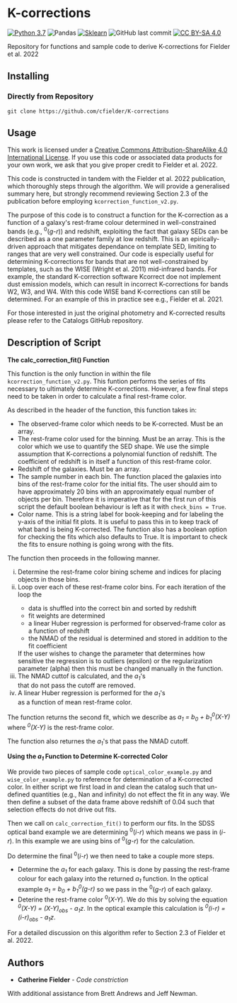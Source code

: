 # K-corrections
[![Python 3.7][python-image]][python-link]
![Pandas](https://img.shields.io/badge/Pandas-2C2D72?style=for-the-badge&logo=pandas&logoColor=white)
[![Sklearn][sklearn-image]][sklearn-link]
![GitHub last commit](https://img.shields.io/github/last-commit/cfielder/K-corrections?style=for-the-badge)
[![CC BY-SA 4.0][cc-by-sa-image]][cc-by-sa]


[cc-by-sa]: http://creativecommons.org/licenses/by-sa/4.0/
[cc-by-sa-image]: https://licensebuttons.net/l/by-sa/4.0/88x31.png
[cc-by-sa-shield]: https://img.shields.io/badge/License-CC%20BY--SA%204.0-lightgrey.svg

[python-image]: https://img.shields.io/badge/python-3670A0?style=for-the-badge&logo=python&logoColor=ffdd54
[python-link]: https://www.python.org/downloads/release/python-3710/

[sklearn-image]: https://img.shields.io/badge/scikit_learn-F7931E?style=for-the-badge&logo=scikit-learn&logoColor=white
[sklearn-link]: https://scikit-learn.org/stable/modules/generated/sklearn.linear_model.HuberRegressor.html


Repository for functions and sample code to derive K-corrections for Fielder et al. 2022

## Installing

### Directly from Repository

`git clone https://github.com/cfielder/K-corrections`

## Usage

This work is licensed under a
[Creative Commons Attribution-ShareAlike 4.0 International License][cc-by-sa]. 
If you use this code or associated data products for your own work, we ask that you give proper credit to Fielder et al. 2022.


This code is constructed in tandem with the Fielder et al. 2022 publication, which thoroughly steps through the algorithm. 
We will provide a generalised summary here, but strongly recommend reviewing Section 2.3 of the publication before employing 
`kcorrection_function_v2.py`. 

The purpose of this code is to construct a function for the K-correction as a function of a galaxy's rest-frame colour determined in 
well-constrained bands (e.g., <sup>0</sup>(<i>g-r</i>)) and redshift, exploiting the fact that galaxy SEDs can be described as a one parameter 
family at low redshift. This is an epirically-driven approach that mitigates dependance on template SED, limiting to ranges that are
very well constrained. Our code is especially useful for determining K-corrections for bands that are not well-constrained by templates,
such as the WISE (Wright et al. 2011) mid-infrared bands. For example, the standard K-correction software Kcorrect doe not implement
dust emission models, which can result in incorrect K-corrections for bands W2, W3, and W4. With this code WISE band K-corrections
can still be determined. For an example of this in practice see e.g., Fielder et al. 2021.

For those interested in just the original photometry and K-corrected results please refer to the Catalogs GitHub repository.

## Description of Script
**The calc_correction_fit() Function**

This function is the only function in within the file `kcorrection_function_v2.py`.
This funtion performs the series of fits necessary to ultimately determine K-corrections. However, a few final steps need to be taken in
order to calculate a final rest-frame color.

As described in the header of the function, this function takes in:
  - The observed-frame color which needs to be K-corrected. Must be an array.
  - The rest-frame color used for the binning. Must be an array. This is the color which we use to quantify the SED shape. We use the simple assumption that K-corrections a polynomial function of redshift. The coefficient of redshift is in itself a function of this rest-frame color. 
  - Redshift of the galaxies. Must be an array.
  - The sample number in each bin. The function placed the galaxies into bins of the rest-frame color for the initial fits. The user should aim to have approximately 20 bins with an approximately equal number of objects per bin. Therefore it is imperative that for the first run of this script the default boolean behaviour is left as it with ```check_bins = True```. 
  - Color name. This is a string label for book-keeping and for labeling the y-axis of the initial fit plots. It is useful to pass this in to keep track of what band is being K-corrected.
The function also has a boolean option for checking the fits which also defaults to True. It is important to check the fits to 
ensure nothing is going wrong with the fits.

The function then proceeds in the following manner.
<ol type="i">
  <li>Determine the rest-frame color bining scheme and indices for placing objects in those bins.</li>
  <li>Loop over each of these rest-frame color bins. For each iteration of the loop the </li>
   <ul>
   <li>data is shuffled into the correct bin and sorted by redshift</li>
   <li>fit weights are determined</li>
   <li>a linear Huber regression is performed for observed-frame color as a function of redshift </li>
   <li>the NMAD of the residual is determined and stored in addition to the fit coefficient
   </ul>
   If the user wishes to change the parameter that determines how sensitive the regression is to outliers (epsilon) or the regularization parameter (alpha) then this must be changed manually in the function.
   <li>The NMAD cuttof is calculated, and the <i>a<sub>1</sub></i>'s</li> that do not pass the cutoff are removed.
   <li>A linear Huber regression is performed for the <i>a<sub>1</sub></i>'s</li> as a function of mean rest-frame color.</li>
</ol>
The function returns the second fit, which we describe as <i>a<sub>1</sub> = b<sub>0</sub> + b<sub>1</sub><sup>0</sup>(X-Y)</i> where 
   <i><sup>0</sup>(X-Y)</i> is the rest-frame color.

The function also returnes the <i>a<sub>1</sub></i>'s that pass the NMAD cutoff.


**Using the <i>a<sub>1</sub></i> Function to Determine K-corrected Color**

We provide two pieces of sample code `optical_color_example.py` and `wise_color_example.py` to reference for determination of a K-corrected color. 
In either script we first load in and clean the catalog such that un-defined quantities (e.g., Nan and infinity) do not effect the fit in any way. We then define a subset of the data frame above redshift of 0.04 such that selection effects do not drive out fits. 


Then we call on `calc_correction_fit()` to perform our fits. In the SDSS optical band example we are determining <sup>0</sup>(<i>i-r</i>) which means we pass in (<i>i-r</i>). In this example we are using bins of <sup>0</sup>(<i>g-r</i>) for the calculation.


Do determine the final <sup>0</sup>(<i>i-r</i>) we then need to take a couple more steps.
   - Determine the <i>a<sub>1</sub></i> for each galaxy. This is done by passing the rest-frame colour for each galaxy into the returned <i>a<sub>1</sub></i> function. In the optical example <i>a<sub>1</sub> = b<sub>0</sub> + b<sub>1</sub><sup>0</sup>(g-r)</i> so we pass in the <sup>0</sup>(<i>g-r</i>) of each galaxy.
   - Deterine the rest-frame color <sup>0</sup>(<i>X-Y</i>). We do this by solving the equation <i><sup>0</sup>(X-Y) = (X-Y)<sub>obs</sub> - a<sub>1</sub>z</i>. In the optical example this calculation is <i><sup>0</sup>(i-r) = (i-r)<sub>obs</sub> - a<sub>1</sub>z</i>.


For a detailed discussion on this algorithm refer to Section 2.3 of Fielder et al. 2022.
   

## Authors

* **Catherine Fielder** - *Code constriction* 

With additional assistance from Brett Andrews and Jeff Newman.

